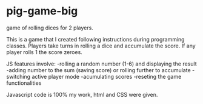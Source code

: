 # pig-game-big
game of rolling dices for 2 players.

This is a game that I created following instructions during programming classes.
Players take turns in rolling a dice and accumulate the score. If any player rolls 1 the score zeroes.

JS features involve:
-rolling a random number (1-6) and displaying the result
-adding number to the sum (saving score) or rolling further to accumulate
-switching active player mode
-acumulating scores
-reseting the game functionalities

Javascript code is 100% my work, html and CSS were given.


